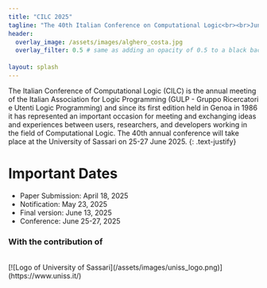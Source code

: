 ```yaml
---
title: "CILC 2025"
tagline: "The 40th Italian Conference on Computational Logic<br><br>June 25-27 Alghero, Italy"
header:
  overlay_image: /assets/images/alghero_costa.jpg
  overlay_filter: 0.5 # same as adding an opacity of 0.5 to a black background
  
layout: splash
---
```


The Italian Conference of Computational Logic (CILC) is the annual meeting of the Italian Association for Logic Programming (GULP - Gruppo Ricercatori e Utenti Logic Programming) and since its first edition held in Genoa in 1986 it has represented an important occasion for meeting and exchanging ideas and experiences between users, researchers, and developers working in the field of Computational Logic. The 40th annual conference will take place at the University of Sassari on 25-27 June 2025.
{: .text-justify}

# Important Dates

- Paper Submission: April 18, 2025
- Notification: May 23, 2025
- Final version: June 13, 2025
- Conference: June 25-27, 2025

### With the contribution of
<br>
[![Logo of University of Sassari](/assets/images/uniss_logo.png)](https://www.uniss.it/)

